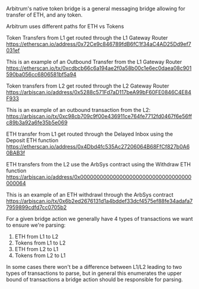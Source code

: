 Arbitrum's native token bridge is a general messaging bridge allowing for transfer of ETH, and any token.

Arbitrum uses different paths for ETH vs Tokens


Token Transfers from L1 get routed through the L1 Gateway Router
https://etherscan.io/address/0x72Ce9c846789fdB6fC1f34aC4AD25Dd9ef7031ef

This is an example of an Outbound Transfer from the L1 Gateway Router
https://etherscan.io/tx/0xcdbcb66c6a194ae2f0a58b00c1e6ec0daea08c901590ba056cc6806581bf5a94

Token transfers from L2 get routed through the L2 Gateway Router
https://arbiscan.io/address/0x5288c571Fd7aD117beA99bF60FE0846C4E84F933

This is an example of an outbound transaction from the L2:
https://arbiscan.io/tx/0xc98cb709c9f00e436911ce764fe7712fd0467f6e56ffc89b3a92a6fe35b5e069


ETH transfer from L1 get routed through the Delayed Inbox using the Deposit ETH function
https://etherscan.io/address/0x4Dbd4fc535Ac27206064B68FfCf827b0A60BAB3f



ETH transfers from the L2 use the ArbSys contract using the Withdraw ETH function
https://arbiscan.io/address/0x0000000000000000000000000000000000000064

This is an example of an ETH withdrawl through the ArbSys contract
https://arbiscan.io/tx/0x6b2ed2676131d1a4bddef33dcf4575ef88fe34adafa77959899cdfd7cc0705b2

For a given bridge action we generally have 4 types of transactions we want to ensure we're parsing:
1. ETH from L1 to L2
1. Tokens from L1 to L2
1. ETH from L2 to L1
1. Tokens from L2 to L1

In some cases there won't be a difference between L1/L2 leading to two types of transactions to parse, but in general this enumerates the upper bound of transactions a bridge action should be responsible for parsing.
